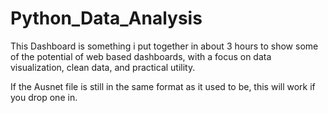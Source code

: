 # Python_Data_Analysis

This Dashboard is something i put together in about 3 hours to show some of the potential of web based dashboards, with a focus on data visualization, clean data, and practical utility.

If the Ausnet file is still in the same format as it used to be, this will work if you drop one in.


